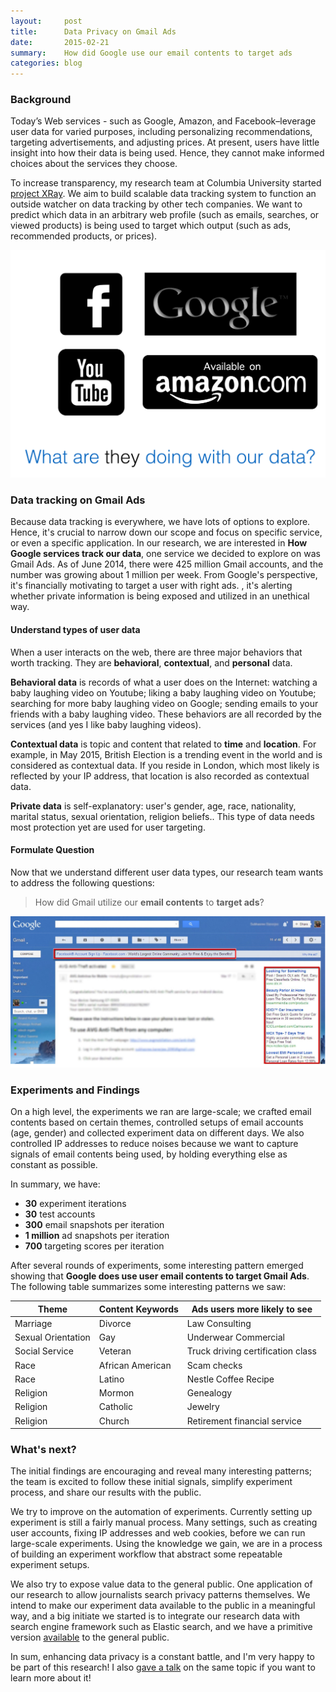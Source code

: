 ```yaml
---
layout:     post
title:      Data Privacy on Gmail Ads
date:       2015-02-21
summary:    How did Google use our email contents to target ads
categories: blog
---
```


### Background
Today’s Web services - such as Google, Amazon, and Facebook–leverage user data for varied purposes, including personalizing recommendations, targeting advertisements, and adjusting prices. At present, users have little insight into how their data is being used. Hence, they cannot make informed choices about the services they choose.

To increase transparency, my research team at Columbia University started [project XRay](http://xray.cs.columbia.edu/). We aim to build scalable data tracking system to function an outside watcher on data tracking by other tech companies. We want to predict which data in an arbitrary web profile (such as emails, searches, or viewed products) is being used to target which output (such as ads, recommended products, or prices).

![What are they doing with your data?](/images/what_are_they_doing_with_your_data.png)

### Data tracking on Gmail Ads
Because data tracking is everywhere, we have lots of options to explore. Hence, it's crucial to narrow down our scope and focus on specific service, or even a specific application. In our research, we are interested in **How Google services track our data**, one service we decided to explore on was Gmail Ads. As of June 2014, there were 425 million Gmail accounts, and the number was growing about 1 million per week. From Google's perspective, it's financially motivating to target a user with right ads. , it's alerting whether private information is being exposed and utilized in an unethical way.

#### Understand types of user data
When a user interacts on the web, there are three major behaviors that worth tracking. They are **behavioral**, **contextual**, and **personal** data.

**Behavioral data** is records of what a user does on the Internet: watching a baby laughing video on Youtube; liking a baby laughing video on Youtube; searching for more baby laughing video on Google; sending emails to your friends with a baby laughing video. These behaviors are all recorded by the services (and yes I like baby laughing videos).

**Contextual data** is topic and content that related to **time** and **location**. For example, in May 2015, British Election is a trending event in the world and is considered as contextual data. If you reside in London, which most likely is reflected by your IP address, that location is also recorded as contextual data.

**Private data** is self-explanatory: user's gender, age, race, nationality, marital status, sexual orientation, religion beliefs.. This type of data needs most protection yet are used for user targeting.

#### Formulate Question
Now that we understand different user data types, our research team wants to address the following questions:

> How did Gmail utilize our **email contents** to **target ads**?

![Gmail Ads demo](/images/gmail_ads.png)

### Experiments and Findings
On a high level, the experiments we ran are large-scale; we crafted email contents based on certain themes, controlled setups of email accounts (age, gender) and collected experiment data on different days. We also controlled IP addresses to reduce noises because we want to capture signals of email contents being used, by holding everything else as constant as possible.

In summary, we have:

- **30** experiment iterations
- **30** test accounts
- **300** email snapshots per iteration
- **1 million** ad snapshots per iteration
- **700** targeting scores per iteration

After several rounds of experiments, some interesting pattern emerged showing that **Google does use user email contents to target Gmail Ads**. The following table summarizes some interesting patterns we saw:

| Theme              | Content Keywords | Ads users more likely to see      |
|--------------------|------------------|-----------------------------------|
| Marriage           | Divorce          | Law Consulting                    |
| Sexual Orientation | Gay              | Underwear Commercial              |
| Social Service     | Veteran          | Truck driving certification class |
| Race               | African American | Scam checks                       |
| Race               | Latino           | Nestle Coffee Recipe              |
| Religion           | Mormon           | Genealogy                         |
| Religion           | Catholic         | Jewelry                           |
| Religion           | Church           | Retirement financial service      |


### What's next?
The initial findings are encouraging and reveal many interesting patterns; the team is excited to follow these initial signals, simplify experiment process, and share our results with the public.

We try to improve on the automation of experiments. Currently setting up experiment is still a fairly manual process. Many settings, such as creating user accounts, fixing IP addresses and web cookies, before we can run large-scale experiments. Using the knowledge we gain, we are in a process of building an experiment workflow that abstract some repeatable experiment setups.

We also try to expose value data to the general public. One application of our research to allow journalists search privacy patterns themselves. We intend to make our experiment data available to the public in a meaningful way, and a big initiate we started is to integrate our research data with search engine framework such as Elastic search, and we have a primitive version [available](www.xray-search.com) to the general public.

In sum, enhancing data privacy is a constant battle, and I'm very happy to be part of this research! I also [gave a talk](https://vimeo.com/125051909) on the same topic if you want to learn more about it!
